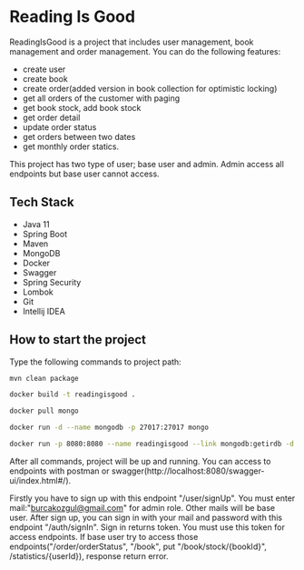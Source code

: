 # Reading Is Good
ReadingIsGood is a project that includes user management, book management and order management. You can do the following features: 

- create user
- create book
- create order(added version in book collection for optimistic locking)
- get all orders of the customer with paging
- get book stock, add book stock
- get order detail
- update order status
- get orders between two dates
- get monthly order statics.

This project has two type of user; base user and admin. Admin access all endpoints but base user cannot access. 

## Tech Stack

- Java 11
- Spring Boot
- Maven
- MongoDB
- Docker
- Swagger
- Spring Security
- Lombok
- Git
- Intellij IDEA

## How to start the project

Type the following commands to project path:

```sh
mvn clean package

docker build -t readingisgood .

docker pull mongo

docker run -d --name mongodb -p 27017:27017 mongo

docker run -p 8080:8080 --name readingisgood --link mongodb:getirdb -d readingisgood
```

After all commands, project will be up and running. You can access to endpoints with postman or swagger(http://localhost:8080/swagger-ui/index.html#/).

Firstly you have to sign up with this endpoint "/user/signUp". You must enter mail:"burcakozgul@gmail.com" for admin role. Other mails will be base user.
After sign up, you can sign in with your mail and password with this endpoint "/auth/signIn". Sign in returns token. You must use this token for access endpoints. If base user try to access those endpoints("/order/orderStatus", "/book", put "/book/stock/{bookId}", /statistics/{userId}), response return error.  

